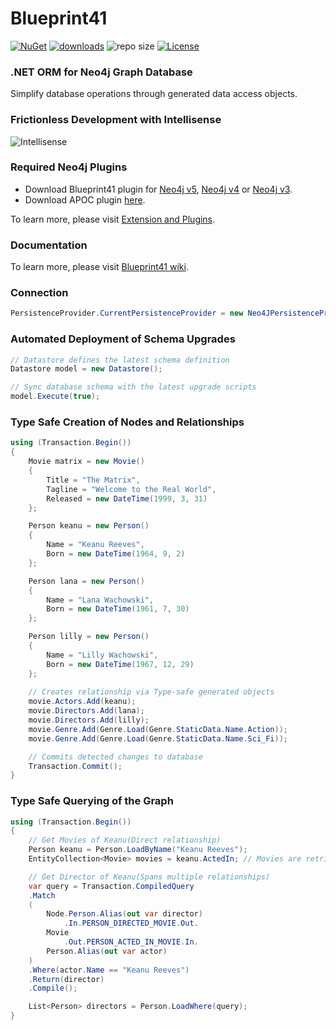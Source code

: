 # Blueprint41

[![NuGet](https://img.shields.io/nuget/v/Blueprint41.svg)](https://www.nuget.org/packages/Blueprint41)
[![downloads](https://img.shields.io/nuget/dt/Blueprint41)](https://www.nuget.org/packages/Blueprint41)
![repo size](https://img.shields.io/github/repo-size/circles-arrows/blueprint41)
[![License](https://img.shields.io/github/license/Blueprint41/Blueprint41.svg)](https://img.shields.io/github/license/circles-arrows/blueprint41)


### .NET ORM for Neo4j Graph Database

Simplify database operations through generated data access objects. 

### Frictionless Development with Intellisense 

![Intellisense](https://raw.githubusercontent.com/circles-arrows/blueprint41/master/Documentation/Blueprint41_Intellisense.gif)

### Required Neo4j Plugins
* Download Blueprint41 plugin for [Neo4j v5](https://github.com/circles-arrows/functionalid/blob/master/blueprint41-5.0.0.jar?raw=true), [Neo4j v4](https://github.com/circles-arrows/functionalid/blob/master/blueprint41-4.0.3.jar?raw=true) or [Neo4j v3](https://github.com/circles-arrows/functionalid/blob/master/blueprint41-1.0.3.jar?raw=true).
* Download APOC plugin [here](https://neo4j-contrib.github.io/neo4j-apoc-procedures/#_download_latest_release).

To learn more, please visit [Extension and Plugins](https://github.com/circles-arrows/blueprint41/wiki/Extension-and-Plugins).

### Documentation

To learn more, please visit [Blueprint41 wiki](https://github.com/circles-arrows/blueprint41/wiki).
### Connection

```csharp
PersistenceProvider.CurrentPersistenceProvider = new Neo4JPersistenceProvider($"bolt://localhost:7687", $"neo4j", $"password");
```

### Automated Deployment of Schema Upgrades

```csharp
// Datastore defines the latest schema definition
Datastore model = new Datastore();

// Sync database schema with the latest upgrade scripts
model.Execute(true);
```

### Type Safe Creation of Nodes and Relationships

```csharp
using (Transaction.Begin())
{
    Movie matrix = new Movie()
    {
        Title = "The Matrix",
        Tagline = "Welcome to the Real World",
        Released = new DateTime(1999, 3, 31)
    };

    Person keanu = new Person()
    {
        Name = "Keanu Reeves",
        Born = new DateTime(1964, 9, 2)
    };

    Person lana = new Person()
    {
        Name = "Lana Wachowski",
        Born = new DateTime(1961, 7, 30)
    };

    Person lilly = new Person()
    {
        Name = "Lilly Wachowski",
        Born = new DateTime(1967, 12, 29)
    };
    
    // Creates relationship via Type-safe generated objects
    movie.Actors.Add(keanu);
    movie.Directors.Add(lana);
    movie.Directors.Add(lilly);
    movie.Genre.Add(Genre.Load(Genre.StaticData.Name.Action));
    movie.Genre.Add(Genre.Load(Genre.StaticData.Name.Sci_Fi));

    // Commits detected changes to database
    Transaction.Commit(); 
}
```


### Type Safe Querying of the Graph

```csharp
using (Transaction.Begin())
{
    // Get Movies of Keanu(Direct relationship)
    Person keanu = Person.LoadByName("Keanu Reeves");
    EntityCollection<Movie> movies = keanu.ActedIn; // Movies are retrieve here

    // Get Director of Keanu(Spans multiple relationships)
    var query = Transaction.CompiledQuery
    .Match
    (
        Node.Person.Alias(out var director)
            .In.PERSON_DIRECTED_MOVIE.Out.
        Movie
            .Out.PERSON_ACTED_IN_MOVIE.In.
        Person.Alias(out var actor)
    )
    .Where(actor.Name == "Keanu Reeves")
    .Return(director)
    .Compile();

    List<Person> directors = Person.LoadWhere(query);
}
```

